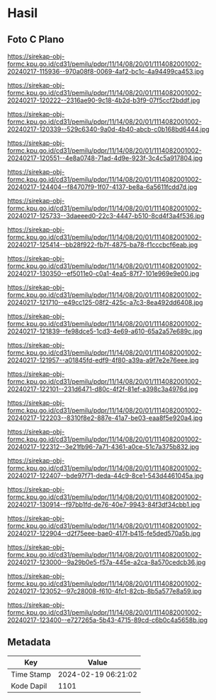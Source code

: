 # Hasil

## Foto C Plano

https://sirekap-obj-formc.kpu.go.id/cd31/pemilu/pdpr/11/14/08/20/01/1114082001002-20240217-115936--970a08f8-0069-4af2-bc1c-4a94499ca453.jpg

https://sirekap-obj-formc.kpu.go.id/cd31/pemilu/pdpr/11/14/08/20/01/1114082001002-20240217-120222--2316ae90-9c18-4b2d-b3f9-07f5ccf2bddf.jpg

https://sirekap-obj-formc.kpu.go.id/cd31/pemilu/pdpr/11/14/08/20/01/1114082001002-20240217-120339--529c6340-9a0d-4b40-abcb-c0b168bd6444.jpg

https://sirekap-obj-formc.kpu.go.id/cd31/pemilu/pdpr/11/14/08/20/01/1114082001002-20240217-120551--4e8a0748-71ad-4d9e-923f-3c4c5a917804.jpg

https://sirekap-obj-formc.kpu.go.id/cd31/pemilu/pdpr/11/14/08/20/01/1114082001002-20240217-124404--f84707f9-1f07-4137-be8a-6a5611fcdd7d.jpg

https://sirekap-obj-formc.kpu.go.id/cd31/pemilu/pdpr/11/14/08/20/01/1114082001002-20240217-125733--3daeeed0-22c3-4447-b510-8cd4f3a4f536.jpg

https://sirekap-obj-formc.kpu.go.id/cd31/pemilu/pdpr/11/14/08/20/01/1114082001002-20240217-125414--bb28f922-fb7f-4875-ba78-f1cccbcf6eab.jpg

https://sirekap-obj-formc.kpu.go.id/cd31/pemilu/pdpr/11/14/08/20/01/1114082001002-20240217-130350--ef5011e0-c0a1-4ea5-87f7-101e969e9e00.jpg

https://sirekap-obj-formc.kpu.go.id/cd31/pemilu/pdpr/11/14/08/20/01/1114082001002-20240217-121710--e49cc125-08f2-425c-a7c3-8ea492dd6408.jpg

https://sirekap-obj-formc.kpu.go.id/cd31/pemilu/pdpr/11/14/08/20/01/1114082001002-20240217-121839--fe98dce5-1cd3-4e69-a610-65a2a57e689c.jpg

https://sirekap-obj-formc.kpu.go.id/cd31/pemilu/pdpr/11/14/08/20/01/1114082001002-20240217-121957--a01845fd-edf9-4f80-a39a-a9f7e2e76eee.jpg

https://sirekap-obj-formc.kpu.go.id/cd31/pemilu/pdpr/11/14/08/20/01/1114082001002-20240217-122101--231d6471-d80c-4f2f-81ef-a398c3a4976d.jpg

https://sirekap-obj-formc.kpu.go.id/cd31/pemilu/pdpr/11/14/08/20/01/1114082001002-20240217-122203--8310f8e2-887e-41a7-be03-eaa8f5e920a4.jpg

https://sirekap-obj-formc.kpu.go.id/cd31/pemilu/pdpr/11/14/08/20/01/1114082001002-20240217-122312--3e21fb96-7a71-4361-a0ce-51c7a375b832.jpg

https://sirekap-obj-formc.kpu.go.id/cd31/pemilu/pdpr/11/14/08/20/01/1114082001002-20240217-122407--bde97f71-deda-44c9-8ce1-543d4461045a.jpg

https://sirekap-obj-formc.kpu.go.id/cd31/pemilu/pdpr/11/14/08/20/01/1114082001002-20240217-130914--f97bb1fd-de76-40e7-9943-84f3df34cbb1.jpg

https://sirekap-obj-formc.kpu.go.id/cd31/pemilu/pdpr/11/14/08/20/01/1114082001002-20240217-122904--d2f75eee-bae0-417f-b415-fe5ded570a5b.jpg

https://sirekap-obj-formc.kpu.go.id/cd31/pemilu/pdpr/11/14/08/20/01/1114082001002-20240217-123000--9a29b0e5-f57a-445e-a2ca-8a570cedcb36.jpg

https://sirekap-obj-formc.kpu.go.id/cd31/pemilu/pdpr/11/14/08/20/01/1114082001002-20240217-123052--97c28008-f610-4fc1-82cb-8b5a577e8a59.jpg

https://sirekap-obj-formc.kpu.go.id/cd31/pemilu/pdpr/11/14/08/20/01/1114082001002-20240217-123400--e727265a-5b43-4715-89cd-c6b0c4a5658b.jpg


## Metadata

| Key        | Value               |
| ---------- | ------------------- |
| Time Stamp | 2024-02-19 06:21:02 |
| Kode Dapil | 1101                |



